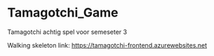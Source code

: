 # Tamagotchi_Game
Tamagotchi achtig spel voor semeseter 3

Walking skeleton link: https://tamagotchi-frontend.azurewebsites.net
